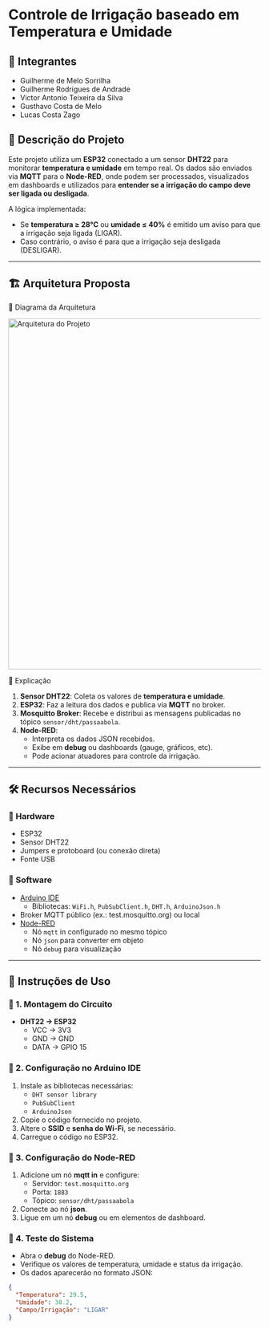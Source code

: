 # Controle de Irrigação baseado em Temperatura e Umidade

## 👥 Integrantes
- Guilherme de Melo Sorrilha
- Guilherme Rodrigues de Andrade
- Victor Antonio Teixeira da Silva
- Gusthavo Costa de Melo
- Lucas Costa Zago

## 📌 Descrição do Projeto
Este projeto utiliza um **ESP32** conectado a um sensor **DHT22** para monitorar **temperatura e umidade** em tempo real.
Os dados são enviados via **MQTT** para o **Node-RED**, onde podem ser processados, visualizados em dashboards e utilizados para **entender se a irrigação do campo deve ser ligada ou desligada**.

A lógica implementada:
- Se **temperatura ≥ 28°C** ou **umidade ≤ 40%** é emitido um aviso para que a irrigação seja ligada (LIGAR).
- Caso contrário, o aviso é para que a irrigação seja desligada (DESLIGAR).

---

## 🏗️ Arquitetura Proposta

🔹 Diagrama da Arquitetura

<img src="https://github.com/user-attachments/assets/c4abbf86-1a12-4733-9769-9eaa7c0972ac" alt="Arquitetura do Projeto" width="700px">

🔹 Explicação
1. **Sensor DHT22**: Coleta os valores de **temperatura e umidade**.  
2. **ESP32**: Faz a leitura dos dados e publica via **MQTT** no broker.  
3. **Mosquitto Broker**: Recebe e distribui as mensagens publicadas no tópico `sensor/dht/passaabola`.  
4. **Node-RED**:  
   - Interpreta os dados JSON recebidos.  
   - Exibe em **debug** ou dashboards (gauge, gráficos, etc).  
   - Pode acionar atuadores para controle da irrigação.

---

## 🛠️ Recursos Necessários

### 🔹 Hardware
- ESP32
- Sensor DHT22
- Jumpers e protoboard (ou conexão direta)
- Fonte USB

### 🔹 Software

- [Arduino IDE](https://www.arduino.cc/en/software)
    - Bibliotecas: `WiFi.h`, `PubSubClient.h`, `DHT.h`, `ArduinoJson.h`
- Broker MQTT público (ex.: test.mosquitto.org) ou local
- [Node-RED](https://nodered.org/)
    - Nó `mqtt` in configurado no mesmo tópico
    - Nó `json` para converter em objeto
    - Nó `debug` para visualização

---

## 🚀 Instruções de Uso

### 🔹 1. Montagem do Circuito
- **DHT22 → ESP32**  
  - VCC → 3V3  
  - GND → GND  
  - DATA → GPIO 15  

### 🔹 2. Configuração no Arduino IDE
1. Instale as bibliotecas necessárias:  
   - `DHT sensor library`  
   - `PubSubClient`  
   - `ArduinoJson`  
2. Copie o código fornecido no projeto.  
3. Altere o **SSID** e **senha do Wi-Fi**, se necessário.  
4. Carregue o código no ESP32.  

### 🔹 3. Configuração do Node-RED
1. Adicione um nó **mqtt in** e configure:  
   - Servidor: `test.mosquitto.org`  
   - Porta: `1883`  
   - Tópico: `sensor/dht/passaabola`  
2. Conecte ao nó **json**.  
3. Ligue em um nó **debug** ou em elementos de dashboard. 

### 🔹 4. Teste do Sistema
- Abra o **debug** do Node-RED.  
- Verifique os valores de temperatura, umidade e status da irrigação.  
- Os dados aparecerão no formato JSON:  

```json
{
  "Temperatura": 29.5,
  "Umidade": 38.2,
  "Campo/Irrigação": "LIGAR"
}
